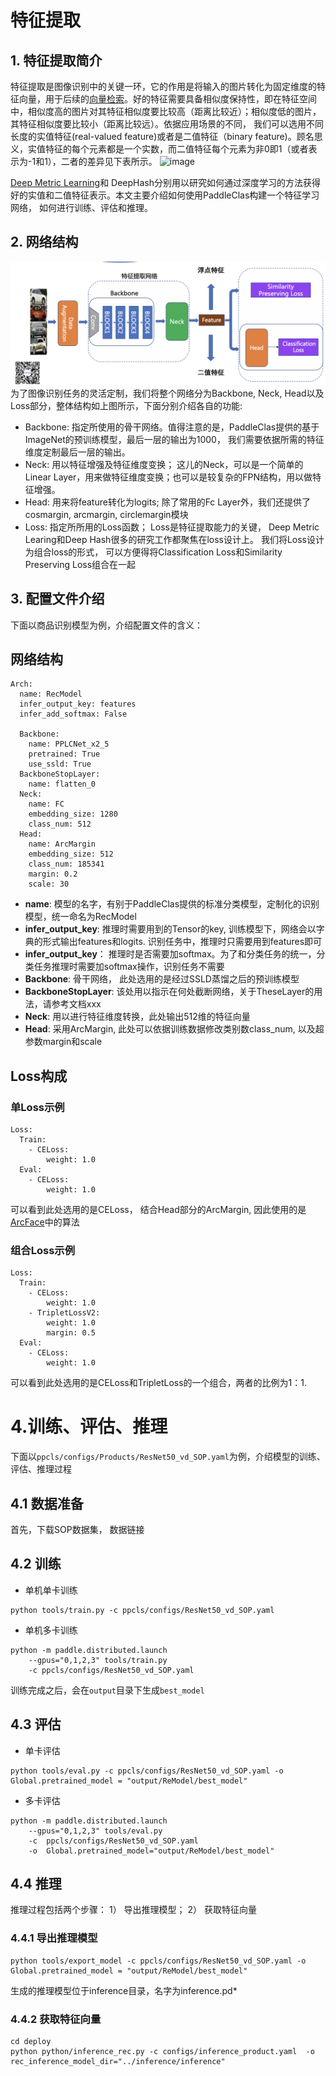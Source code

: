 # 特征提取
## 1. 特征提取简介
特征提取是图像识别中的关键一环，它的作用是将输入的图片转化为固定维度的特征向量，用于后续的[向量检索](./vector_search.md)。好的特征需要具备相似度保持性，即在特征空间中，相似度高的图片对其特征相似度要比较高（距离比较近）；相似度低的图片，其特征相似度要比较小（距离比较远）。依据应用场景的不同， 我们可以选用不同长度的实值特征(real-valued feature)或者是二值特征（binary feature)。顾名思义，实值特征的每个元素都是一个实数，而二值特征每个元素为非0即1（或者表示为-1和1），二者的差异见下表所示。
![image](https://user-images.githubusercontent.com/17264083/139409293-772ffc53-2bee-4736-8fa2-32d99a916572.png)


[Deep Metric Learning](../algorithm_introduction/metric_learning.md)和 DeepHash分别用以研究如何通过深度学习的方法获得好的实值和二值特征表示。本文主要介绍如何使用PaddleClas构建一个特征学习网络， 如何进行训练、评估和推理。
## 2. 网络结构
![](./framework.png)
为了图像识别任务的灵活定制，我们将整个网络分为Backbone, Neck, Head以及Loss部分，整体结构如上图所示，下面分别介绍各自的功能:
- Backbone:   指定所使用的骨干网络。值得注意的是，PaddleClas提供的基于ImageNet的预训练模型，最后一层的输出为1000， 我们需要依据所需的特征维度定制最后一层的输出。
- Neck:  用以特征增强及特征维度变换；  这儿的Neck，可以是一个简单的Linear Layer，用来做特征维度变换；也可以是较复杂的FPN结构，用以做特征增强。
- Head:  用来将feature转化为logits; 除了常用的Fc Layer外，我们还提供了cosmargin, arcmargin, circlemargin模块
- Loss:  指定所所用的Loss函数； Loss是特征提取能力的关键， Deep Metric Learing和Deep Hash很多的研究工作都聚焦在loss设计上。 我们将Loss设计为组合loss的形式， 可以方便得将Classification Loss和Similarity Preserving Loss组合在一起

## 3. 配置文件介绍
下面以商品识别模型为例，介绍配置文件的含义：
## 网络结构
```
Arch:
  name: RecModel
  infer_output_key: features
  infer_add_softmax: False

  Backbone: 
    name: PPLCNet_x2_5
    pretrained: True
    use_ssld: True
  BackboneStopLayer:
    name: flatten_0
  Neck:
    name: FC
    embedding_size: 1280
    class_num: 512
  Head:
    name: ArcMargin 
    embedding_size: 512
    class_num: 185341
    margin: 0.2
    scale: 30
```
- **name**: 模型的名字，有别于PaddleClas提供的标准分类模型，定制化的识别模型，统一命名为RecModel
- **infer_output_key**: 推理时需要用到的Tensor的key, 训练模型下，网络会以字典的形式输出features和logits. 识别任务中，推理时只需要用到features即可
- **infer_output_key**： 推理时是否需要加softmax。为了和分类任务的统一，分类任务推理时需要加softmax操作，识别任务不需要
- **Backbone**:  骨干网络， 此处选用的是经过SSLD蒸馏之后的预训练模型
- **BackboneStopLayer**:  该处用以指示在何处截断网络，关于TheseLayer的用法，请参考文档xxx
- **Neck**:  用以进行特征维度转换，此处输出512维的特征向量
- **Head**:  采用ArcMargin, 此处可以依据训练数据修改类别数class_num, 以及超参数margin和scale

## Loss构成
### 单Loss示例
```
Loss:
  Train:
    - CELoss:
        weight: 1.0
  Eval:
    - CELoss:
        weight: 1.0
```
可以看到此处选用的是CELoss， 结合Head部分的ArcMargin, 因此使用的是[ArcFace](https://arxiv.org/abs/1801.07698)中的算法

### 组合Loss示例
```
Loss:
  Train:
    - CELoss:
        weight: 1.0
    - TripletLossV2:
        weight: 1.0
        margin: 0.5
  Eval:
    - CELoss:
        weight: 1.0
```
可以看到此处选用的是CELoss和TripletLoss的一个组合，两者的比例为1：1.

# 4.训练、评估、推理
下面以`ppcls/configs/Products/ResNet50_vd_SOP.yaml`为例，介绍模型的训练、评估、推理过程
## 4.1 数据准备
首先，下载SOP数据集， 数据链接

## 4.2 训练
- 单机单卡训练
```
python tools/train.py -c ppcls/configs/ResNet50_vd_SOP.yaml
```
- 单机多卡训练
```
python -m paddle.distributed.launch 
    --gpus="0,1,2,3" tools/train.py 
    -c ppcls/configs/ResNet50_vd_SOP.yaml
```
训练完成之后，会在`output`目录下生成`best_model`

## 4.3 评估
- 单卡评估
```
python tools/eval.py -c ppcls/configs/ResNet50_vd_SOP.yaml -o Global.pretrained_model = "output/ReModel/best_model"
```
- 多卡评估
```
python -m paddle.distributed.launch 
    --gpus="0,1,2,3" tools/eval.py 
    -c  ppcls/configs/ResNet50_vd_SOP.yaml
    -o  Global.pretrained_model="output/ReModel/best_model"
```
## 4.4  推理
推理过程包括两个步骤： 1） 导出推理模型；  2） 获取特征向量
### 4.4.1 导出推理模型
```
python tools/export_model -c ppcls/configs/ResNet50_vd_SOP.yaml -o Global.pretrained_model = "output/ReModel/best_model"
```
生成的推理模型位于inference目录，名字为inference.pd*

### 4.4.2 获取特征向量
```
cd deploy
python python/inference_rec.py -c configs/inference_product.yaml  -o rec_inference_model_dir="../inference/inference"
```
